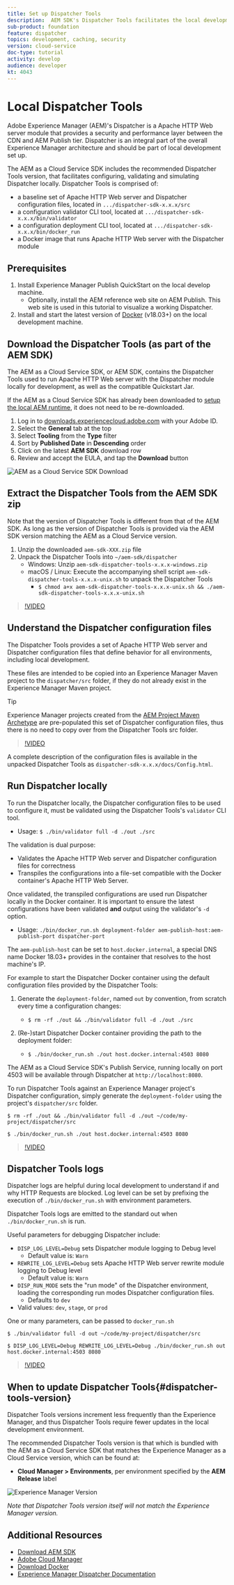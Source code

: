 ```yaml
---
title: Set up Dispatcher Tools
description:  AEM SDK's Dispatcher Tools facilitates the local development of Adobe Experience Manager (AEM) projects by making it easy to install, run and troubleshoot Dispatcher locally.
sub-product: foundation
feature: dispatcher
topics: development, caching, security
version: cloud-service
doc-type: tutorial
activity: develop
audience: developer
kt: 4043
---
```


# Local Dispatcher Tools

Adobe Experience Manager (AEM)'s Dispatcher is a Apache HTTP Web server module that provides a security and performance layer between the CDN and AEM Publish tier. Dispatcher is an integral part of the overall Experience Manager architecture and should be part of local development set up.

The AEM as a Cloud Service SDK includes the recommended Dispatcher Tools version, that facilitates configuring, validating and simulating Dispatcher locally. Dispatcher Tools is comprised of:

+ a baseline set of Apache HTTP Web server and Dispatcher configuration files, located in `.../dispatcher-sdk-x.x.x/src`
+ a configuration validator CLI tool, located at `.../dispatcher-sdk-x.x.x/bin/validator`
+ a configuration deployment CLI tool, located at `.../dispatcher-sdk-x.x.x/bin/docker_run`
+ a Docker image that runs Apache HTTP Web server with the Dispatcher module

## Prerequisites

1. Install Experience Manager Publish QuickStart on the local develop machine.
   + Optionally, install the AEM reference web site on AEM Publish. This web site is used in this tutorial to visualize a working Dispatcher.
1. Install and start the latest version of [Docker](https://www.docker.com/) (v18.03+) on the local development machine.

## Download the Dispatcher Tools (as part of the AEM SDK)

The AEM as a Cloud Service SDK, or AEM SDK, contains the Dispatcher Tools used to run Apache HTTP Web server with the Dispatcher module locally for development, as well as the compatible Quickstart Jar.

If the AEM as a Cloud Service SDK has already been downloaded to [setup the local AEM runtime](./aem-runtime.md), it does not need to be re-downloaded.

1. Log in to [downloads.experiencecloud.adobe.com](http://downloads.experiencecloud.adobe.com/) with your Adobe ID.
1. Select the __General__ tab at the top
1. Select __Tooling__ from the __Type__ filter
1. Sort by __Published Date__ in __Descending__ order
1. Click on the latest __AEM SDK__ download row
1. Review and accept the EULA, and tap the __Download__ button

![AEM as a Cloud Service SDK Download](./assets/dispatcher-tools/aem-sdk-download.png)

## Extract the Dispatcher Tools from the AEM SDK zip

Note that the version of Dispatcher Tools is different from that of the AEM SDK. As long as the version of Dispatcher Tools is provided via the AEM SDK version matching the AEM as a Cloud Service version.

1. Unzip the downloaded `aem-sdk-XXX.zip` file
1. Unpack the Dispatcher Tools into `~/aem-sdk/dispatcher`
   + Windows: Unzip `aem-sdk-dispatcher-tools-x.x.x-windows.zip`
   + macOS / Linux: Execute the accompanying shell script `aem-sdk-dispatcher-tools-x.x.x-unix.sh` to unpack the Dispatcher Tools
     + `$ chmod a+x aem-sdk-dispatcher-tools-x.x.x-unix.sh && ./aem-sdk-dispatcher-tools-x.x.x-unix.sh`

>[!VIDEO](https://video.tv.adobe.com/v/29937/?quality=12)

## Understand the Dispatcher configuration files

The Dispatcher Tools provides a set of Apache HTTP Web server and Dispatcher configuration files that define behavior for all environments, including local development.

These files are intended to be copied into an Experience Manager Maven project to the `dispatcher/src` folder, if they do not already exist in the Experience Manager Maven project.

>[!TIP]
> Experience Manager projects created from the [AEM Project Maven Archetype](https://github.com/adobe/aem-project-archetype) are pre-populated this set of Dispatcher configuration files, thus there is no need to copy over from the Dispatcher Tools src folder.

>[!VIDEO](https://video.tv.adobe.com/v/29959/?quality=12)

A complete description of the configuration files is available in the unpacked Dispatcher Tools as `dispatcher-sdk-x.x.x/docs/Config.html`.

## Run Dispatcher locally

To run the Dispatcher locally, the Dispatcher configuration files to be used to configure it, must be validated using the Dispatcher Tools's `validator` CLI tool.

+ Usage: `$ ./bin/validator full -d ./out ./src`

The validation is dual purpose:

+ Validates the Apache HTTP Web server and Dispatcher configuration files for correctness
+ Transpiles the configurations into a file-set compatible with the Docker container's Apache HTTP Web Server.

Once validated, the transpiled configurations are used run Dispatcher locally in the Docker container. It is important to ensure the latest configurations have been validated __and__ output using the validator's `-d` option.

+ Usage: `./bin/docker_run.sh deployment-folder aem-publish-host:aem-publish-port dispatcher-port`

The `aem-publish-host` can be set to `host.docker.internal`, a special DNS name Docker 18.03+ provides in the container that resolves to the host machine's IP.

For example to start the Dispatcher Docker container using the default configuration files provided by the Dispatcher Tools:

1. Generate the `deployment-folder`, named `out` by convention, from scratch every time a configuration changes:

   + `$ rm -rf ./out && ./bin/validator full -d ./out ./src`

2. (Re-)start Dispatcher Docker container providing the path to the deployment folder:

   + `$ ./bin/docker_run.sh ./out host.docker.internal:4503 8080`

The AEM as a Cloud Service SDK's Publish Service, running locally on port 4503 will be available through Dispatcher at `http://localhost:8080`.

To run Dispatcher Tools against an Experience Manager project's Dispatcher configuration, simply generate the `deployment-folder` using the project's `dispatcher/src` folder.

```
$ rm -rf ./out && ./bin/validator full -d ./out ~/code/my-project/dispatcher/src

$ ./bin/docker_run.sh ./out host.docker.internal:4503 8080
```

>[!VIDEO](https://video.tv.adobe.com/v/29960/?quality=12)

## Dispatcher Tools logs

Dispatcher logs are helpful during local development to understand if and why HTTP Requests are blocked. Log level can be set by prefixing the execution of `./bin/docker_run.sh` with environment parameters.

Dispatcher Tools logs are emitted to the standard out when `./bin/docker_run.sh` is run.

Useful parameters for debugging Dispatcher include:

+ `DISP_LOG_LEVEL=Debug` sets Dispatcher module logging to Debug level
  + Default value is: `Warn`
+ `REWRITE_LOG_LEVEL=Debug` sets Apache HTTP Web server rewrite module logging to Debug level
  + Default value is: `Warn`
+ `DISP_RUN_MODE` sets the "run mode" of the Dispatcher environment, loading the corresponding run modes Dispatcher configuration files.
  + Defaults to `dev`
+ Valid values: `dev`, `stage`, or `prod`

One or many parameters, can be passed to `docker_run.sh`

```{shell}
$ ./bin/validator full -d out ~/code/my-project/dispatcher/src

$ DISP_LOG_LEVEL=Debug REWRITE_LOG_LEVEL=Debug ./bin/docker_run.sh out host.docker.internal:4503 8080
```

>[!VIDEO](https://video.tv.adobe.com/v/29961/?quality=12)

## When to update Dispatcher Tools{#dispatcher-tools-version}

Dispatcher Tools versions increment less frequently than the Experience Manager, and thus Dispatcher Tools require fewer updates in the local development environment.

The recommended Dispatcher Tools version is that which is bundled with the AEM as a Cloud Service SDK that matches the Experience Manager as a Cloud Service version, which can be found at:

+ __Cloud Manager > Environments__, per environment specified by the __AEM Release__ label

![Experience Manager Version](./assets/dispatcher-tools/aem-version.png)

_Note that Dispatcher Tools version itself will not match the Experience Manager version._

## Additional Resources

+ [Download AEM SDK](http://downloads.experiencecloud.adobe.com/)
+ [Adobe Cloud Manager](https://my.cloudmanager.adobe.com/)
+ [Download Docker](https://www.docker.com/)
+ [Experience Manager Dispatcher Documentation](https://docs.adobe.com/content/help/en/experience-manager-dispatcher/using/dispatcher.html)
